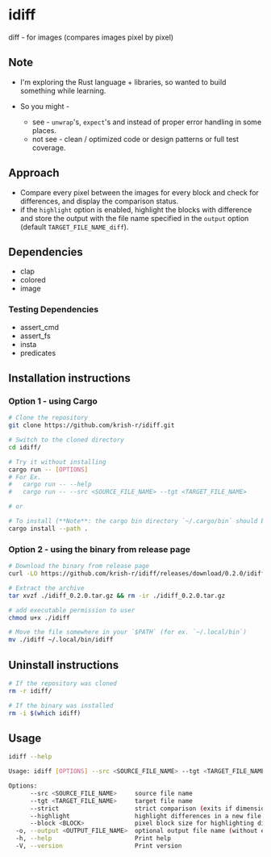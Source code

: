 # idiff

diff - for images (compares images pixel by pixel)

## Note

-   I'm exploring the Rust language + libraries, so wanted to build something while learning.
-   So you might -

    -   see - `unwrap`'s, `expect`'s and instead of proper error handling in some places.
    -   not see - clean / optimized code or design patterns or full test coverage.

## Approach

-   Compare every pixel between the images for every block and check for differences, and display the comparison status.
-   if the `highlight` option is enabled, highlight the blocks with difference and store the output with the file name specified in the `output` option (default `TARGET_FILE_NAME_diff`).

## Dependencies

-   clap
-   colored
-   image

### Testing Dependencies

-   assert_cmd
-   assert_fs
-   insta
-   predicates

## Installation instructions

### Option 1 - using Cargo

```sh
# Clone the repository
git clone https://github.com/krish-r/idiff.git

# Switch to the cloned directory
cd idiff/

# Try it without installing
cargo run -- [OPTIONS]
# For Ex.
#   cargo run -- --help
#   cargo run -- --src <SOURCE_FILE_NAME> --tgt <TARGET_FILE_NAME>

# or

# To install (**Note**: the cargo bin directory `~/.cargo/bin` should be in your `$PATH`)
cargo install --path .
```

### Option 2 - using the binary from release page

```sh
# Download the binary from release page
curl -LO https://github.com/krish-r/idiff/releases/download/0.2.0/idiff_0.2.0.tar.gz

# Extract the archive
tar xvzf ./idiff_0.2.0.tar.gz && rm -ir ./idiff_0.2.0.tar.gz

# add executable permission to user
chmod u+x ./idiff

# Move the file somewhere in your `$PATH` (for ex. `~/.local/bin`)
mv ./idiff ~/.local/bin/idiff
```

## Uninstall instructions

```sh
# If the repository was cloned
rm -r idiff/

# If the binary was installed
rm -i $(which idiff)
```

## Usage

```sh
idiff --help
```

```sh
Usage: idiff [OPTIONS] --src <SOURCE_FILE_NAME> --tgt <TARGET_FILE_NAME>

Options:
      --src <SOURCE_FILE_NAME>     source file name
      --tgt <TARGET_FILE_NAME>     target file name
      --strict                     strict comparison (exits if dimensions are different)
      --highlight                  highlight differences in a new file
      --block <BLOCK>              pixel block size for highlighting difference [default: 10]
  -o, --output <OUTPUT_FILE_NAME>  optional output file name (without extension)
  -h, --help                       Print help
  -V, --version                    Print version
```
